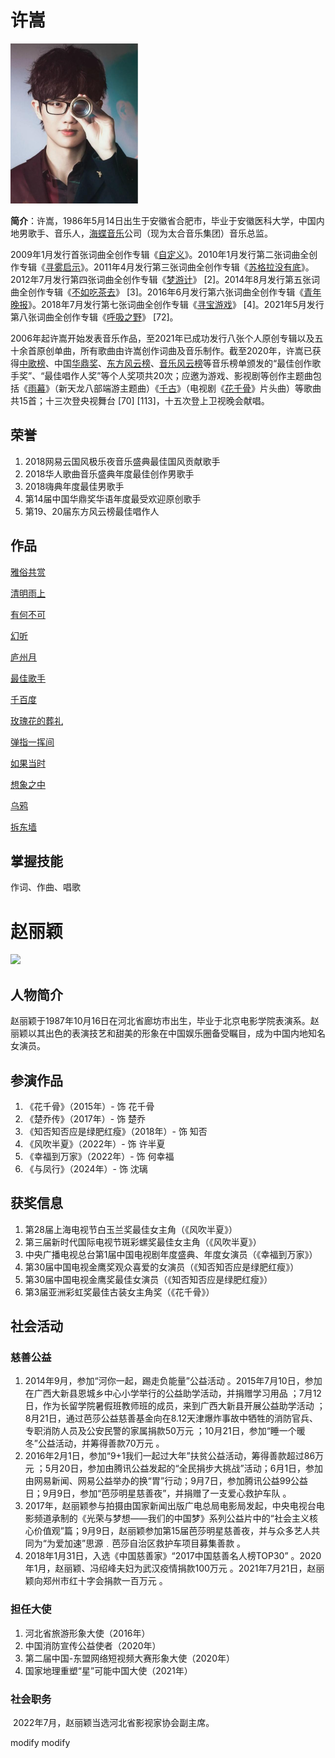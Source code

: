 

# 许嵩

<img src="xusong.png" alt="xusong" style="zoom:25%;" />

**简介**：许嵩，1986年5月14日出生于安徽省合肥市，毕业于安徽医科大学，中国内地男歌手、音乐人，[海蝶音乐](https://baike.baidu.com/item/海蝶音乐/6914632?fromModule=lemma_inlink)公司（现为太合音乐集团）音乐总监。

2009年1月发行首张词曲全创作专辑《[自定义](https://baike.baidu.com/item/自定义/10485085?fromModule=lemma_inlink)》。2010年1月发行第二张词曲全创作专辑《[寻雾启示](https://baike.baidu.com/item/寻雾启示/4190677?fromModule=lemma_inlink)》。2011年4月发行第三张词曲全创作专辑《[苏格拉没有底](https://baike.baidu.com/item/苏格拉没有底/8191780?fromModule=lemma_inlink)》。2012年7月发行第四张词曲全创作专辑《[梦游计](https://baike.baidu.com/item/梦游计/7263229?fromModule=lemma_inlink)》 [2]。2014年8月发行第五张词曲全创作专辑《[不如吃茶去](https://baike.baidu.com/item/不如吃茶去/14894911?fromModule=lemma_inlink)》 [3]。2016年6月发行第六张词曲全创作专辑《[青年晚报](https://baike.baidu.com/item/青年晚报/19615441?fromModule=lemma_inlink)》。2018年7月发行第七张词曲全创作专辑《[寻宝游戏](https://baike.baidu.com/item/寻宝游戏/22652347?fromModule=lemma_inlink)》 [4]。2021年5月发行第八张词曲全创作专辑《[呼吸之野](https://baike.baidu.com/item/呼吸之野/56937479?fromModule=lemma_inlink)》 [72]。

2006年起许嵩开始发表音乐作品，至2021年已成功发行八张个人原创专辑以及五十余首原创单曲，所有歌曲由许嵩创作词曲及音乐制作。截至2020年，许嵩已获得[中歌榜](https://baike.baidu.com/item/中歌榜/8319227?fromModule=lemma_inlink)、中国[华鼎奖](https://baike.baidu.com/item/华鼎奖/302167?fromModule=lemma_inlink)、[东方风云榜](https://baike.baidu.com/item/东方风云榜/1292154?fromModule=lemma_inlink)、[音乐风云榜](https://baike.baidu.com/item/音乐风云榜/9918323?fromModule=lemma_inlink)等音乐榜单颁发的“最佳创作歌手奖”、“最佳唱作人奖”等个人奖项共20次；应邀为游戏、影视剧等创作主题曲包括《[雨幕](https://baike.baidu.com/item/雨幕/23798988?fromModule=lemma_inlink)》（新天龙八部端游主题曲）《[千古](https://baike.baidu.com/item/千古/18422150?fromModule=lemma_inlink)》（电视剧《[花千骨](https://baike.baidu.com/item/花千骨/12813082?fromModule=lemma_inlink)》片头曲）等歌曲共15首；十三次登央视舞台 [70] [113]，十五次登上卫视晚会献唱。



## 荣誉

1. 2018网易云国风极乐夜音乐盛典最佳国风贡献歌手
2. 2018华人歌曲音乐盛典年度最佳创作男歌手
3. 2018嗨典年度最佳男歌手
4. 第14届中国华鼎奖华语年度最受欢迎原创歌手
5. 第19、20届东方风云榜最佳唱作人



## 作品

[雅俗共赏](https://baike.baidu.com/item/雅俗共赏/19582262?fromModule=lemma_inlink)

[清明雨上](https://baike.baidu.com/item/清明雨上/1270406?fromModule=lemma_inlink)

[有何不可](https://baike.baidu.com/item/有何不可/8528543?fromModule=lemma_inlink)

[幻听](https://baike.baidu.com/item/幻听/7259092?fromModule=lemma_inlink)

[庐州月](https://baike.baidu.com/item/庐州月/4972659?fromModule=lemma_inlink)

[最佳歌手](https://baike.baidu.com/item/最佳歌手/19671226?fromModule=lemma_inlink) 

[千百度](https://baike.baidu.com/item/千百度/6274798?fromModule=lemma_inlink)

[玫瑰花的葬礼](https://baike.baidu.com/item/玫瑰花的葬礼/152?fromModule=lemma_inlink) 

[弹指一挥间](https://baike.baidu.com/item/弹指一挥间/14965035?fromModule=lemma_inlink) 

[如果当时](https://baike.baidu.com/item/如果当时/8783960?fromModule=lemma_inlink) 

[想象之中](https://baike.baidu.com/item/想象之中/8151286?fromModule=lemma_inlink) 

[乌鸦](https://baike.baidu.com/item/乌鸦/56932997?fromModule=lemma_inlink)

[拆东墙](https://baike.baidu.com/item/拆东墙/9129907?fromModule=lemma_inlink) 



## 掌握技能

作词、作曲、唱歌


# 赵丽颖

<img src="https://x0.ifengimg.com/ucms/2021_24/55850A2E230A62BB8E873D2DBDF0198DB72C3D79_size182_w690_h1035.jpg"  />

## 人物简介

赵丽颖于1987年10月16日在河北省廊坊市出生，毕业于北京电影学院表演系。赵丽颖以其出色的表演技艺和甜美的形象在中国娱乐圈备受瞩目，成为中国内地知名女演员。

## 参演作品

1. 《花千骨》（2015年）- 饰 花千骨
1. 《楚乔传》（2017年）- 饰 楚乔
1. 《知否知否应是绿肥红瘦》（2018年）- 饰 知否
1. 《风吹半夏》（2022年）- 饰 许半夏
1. 《幸福到万家》（2022年）- 饰 何幸福
1. 《与凤行》（2024年）- 饰 沈璃

## 获奖信息

1. 第28届上海电视节白玉兰奖最佳女主角（《风吹半夏》）
2. 第三届新时代国际电视节斑彩螺奖最佳女主角（《风吹半夏》）
3. 中央广播电视总台第1届中国电视剧年度盛典、年度女演员（《幸福到万家》）
4. 第30届中国电视金鹰奖观众喜爱的女演员（《知否知否应是绿肥红瘦》）
5. 第30届中国电视金鹰奖最佳女演员（《知否知否应是绿肥红瘦》）
6. 第3届亚洲彩虹奖最佳古装女主角奖（《花千骨》）

## 社会活动

### 慈善公益

1. 2014年9月，参加“河你一起，踢走负能量”公益活动 。2015年7月10日，参加在广西大新县恩城乡中心小学举行的公益助学活动，并捐赠学习用品 ；7月12日，作为长留学院暑假班教师班的成员，来到广西大新县开展公益助学活动 ；8月21日，通过芭莎公益慈善基金向在8.12天津爆炸事故中牺牲的消防官兵、专职消防人员及公安民警的家属捐款50万元 ；10月21日，参加“睡一个暖冬”公益活动，并筹得善款70万元 。
2. 2016年2月1日，参加“9+1我们一起过大年”扶贫公益活动，筹得善款超过86万元 ；5月20日，参加由腾讯公益发起的“全民捐步大挑战”活动；6月1日，参加由网易新闻、网易公益举办的换“胃”行动；9月7日，参加腾讯公益99公益日；9月9日，参加“芭莎明星慈善夜”，并捐赠了一支爱心救护车队 。
3. 2017年，赵丽颖参与拍摄由国家新闻出版广电总局电影局发起，中央电视台电影频道承制的《光荣与梦想——我们的中国梦》系列公益片中的“社会主义核心价值观”篇；9月9日，赵丽颖参加第15届芭莎明星慈善夜，并与众多艺人共同为“为爱加速”思源﹒芭莎自治区救护车项目募集善款 。
4. 2018年1月31日，入选《中国慈善家》“2017中国慈善名人榜TOP30” 。2020年1月，赵丽颖、冯绍峰夫妇为武汉疫情捐款100万元 。2021年7月21日，赵丽颖向郑州市红十字会捐款一百万元 。

### 担任大使

1. 河北省旅游形象大使（2016年）
2. 中国消防宣传公益使者（2020年）
3. 第二届中国-东盟网络短视频大赛形象大使（2020年）
4. 国家地理重塑“星”可能中国大使（2021年）

### 社会职务

​	2022年7月，赵丽颖当选河北省影视家协会副主席。

modify
modify
